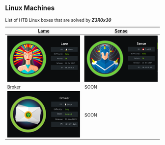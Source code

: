 ## Linux Machines

List of HTB Linux boxes that are solved by ***Z3R0x30***

| [Lame](Lame_Machine.md)                   | [Sense](Sense_Machine.md)   |
| ----------------------------------------- | --------------------------- |
| ![Lame](images-lame/cover-lame.png)       | ![](images-sense/sense.png) |
| [Broker](Broker_Machine.md)               | SOON                        |
| ![Broker](images-broker/cover_broker.png) | SOON                        |
